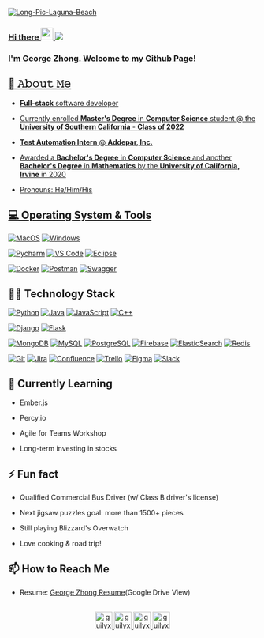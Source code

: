 <a href="https://ibb.co/BZgsj9W"><img src="https://i.ibb.co/QN6mn4S/Long-Pic-Laguna-Beach.jpg" alt="Long-Pic-Laguna-Beach" border="0"></a><br /><a target='_blank' href='https://emoticoncentral.com/category/respectful'>
  
### Hi there <img src="https://media.giphy.com/media/hvRJCLFzcasrR4ia7z/giphy.gif" width="25px"> ![](https://visitor-badge.glitch.me/badge?page_id=charismageorge.charismageorge)
<a href="https://discord.gg/XTW52Kt">
  
### I'm George Zhong. Welcome to my Github Page!
  
## 📖 𝙰𝚋𝚘𝚞𝚝 𝙼𝚎

* **Full-stack** software developer

* Currently enrolled **Master's Degree** in **Computer Science** student @ the **University of Southern California** - **Class of 2022**
  
* **Test Automation Intern** @ **Addepar, Inc.**
  
* Awarded a **Bachelor's Degree** in **Computer Science** and another **Bachelor's Degree** in **Mathematics** by the **University of California, Irvine** in 2020

* Pronouns: He/Him/His

## 💻 Operating System & Tools
[![MacOS](https://img.shields.io/badge/MacOS-BigSur-292e33?style=flat-square&logo=apple&logoColor=ffffff)](https://www.apple.com/macos/big-sur/)
[![Windows](https://img.shields.io/badge/Microsoft-Windows10-292e33?style=flat-square&logo=windows&logoColor=ffffff)](https://www.microsoft.com/en-us/windows/get-windows-10)
 
[![Pycharm](https://img.shields.io/badge/IDE-PyCharm-yellow?style=flat-square&logo=JetBrains)](https://www.jetbrains.com/pycharm/)
[![VS Code](https://img.shields.io/badge/IDE-VSCode-%23007ACC?style=flat-square&logo=Visual-studio-code)](https://code.visualstudio.com/)
[![Eclipse](https://img.shields.io/badge/IDE-Eclipse-blueviolet?style=flat-square&logo=Eclipse)](https://www.eclipse.org/eclipseide/)

[![Docker](https://img.shields.io/badge/-Docker-2496ED?style=flat-square&logo=docker&logoColor=ffffff)](https://www.docker.com/)
[![Postman](https://img.shields.io/badge/Postman-orange?style=flat-square&logo=postman&logoColor=ffffff)](https://www.postman.com/)
[![Swagger](https://img.shields.io/badge/Swagger-brightgreen?style=flat-square&logo=swagger&logoColor=ffffff)](https://swagger.io/)

## 👨‍💻 Technology Stack
[![Python](https://img.shields.io/badge/-Python-3776AB?style=flat-square&logo=python&logoColor=ffffff)](https://www.python.org/)
[![Java](https://img.shields.io/badge/-Java-red?style=flat-square&logo=java&logoColor=ffffff)](https://www.java.com/en/)
[![JavaScript](https://img.shields.io/badge/-JavaScript-%23F7DF1C?style=flat-square&logo=javascript&logoColor=000000&labelColor=%23F7DF1C&color=%23FFCE5A)](https://www.javascript.com/)
[![C++](https://img.shields.io/badge/-C++-informational?style=flat-square&logo=cplusplus&logoColor=ffffff)](https://www.cplusplus.com/)

[![Django](https://img.shields.io/badge/-Django-092E20?style=flat-square&logo=Django&logoColor=ffffff)](https://www.djangoproject.com/)
[![Flask](https://img.shields.io/badge/-Flask-000000?style=flat-square&logo=Flask&logoColor=ffffff)](https://flask.palletsprojects.com/)

[![MongoDB](https://img.shields.io/badge/-MongoDB-47A248?style=flat-square&logo=MongoDB&logoColor=ffffff)](https://www.mongodb.com/)
[![MySQL](https://img.shields.io/badge/-MySQL-4479A1?style=flat-square&logo=MySQL&logoColor=ffffff)](https://www.mysql.com/)
[![PostgreSQL](https://img.shields.io/badge/-PostgreSQL-blue?style=flat-square&logo=PostgreSQL&logoColor=ffffff)](https://www.postgresql.org/)
[![Firebase](https://img.shields.io/badge/-Firebase-red?style=flat-square&logo=Firebase&logoColor=ffffff)](https://firebase.google.com/)
[![ElasticSearch](https://img.shields.io/badge/-ElasticSearch-005571?style=flat-square&logo=Elasticsearch&logoColor=ffffff)](https://www.elastic.co/)
[![Redis](https://img.shields.io/badge/-Redis-DC382D?style=flat-square&logo=Redis&logoColor=ffffff)](https://redis.io/)

[![Git](https://img.shields.io/badge/-Git-%23F05032?style=flat-square&logo=git&logoColor=%23ffffff)](https://git-scm.com/)
[![Jira](https://img.shields.io/badge/-Jira-%23007ACC?style=flat-square&logo=Jira&logoColor=ffffff)](https://www.atlassian.com/software/jira)
[![Confluence](https://img.shields.io/badge/-Confluence-informational?style=flat-square&logo=Confluence&logoColor=ffffff)](https://www.atlassian.com/software/confluence)
[![Trello](https://img.shields.io/badge/-Trello-%23007ACC?style=flat-square&logo=Trello&logoColor=ffffff)](https://trello.com/en-US)
[![Figma](https://img.shields.io/badge/-Figma-critical?style=flat-square&logo=Figma&logoColor=ffffff)](https://www.figma.com/)
[![Slack](https://img.shields.io/badge/-Slack-blueviolet?style=flat-square&logo=Slack&logoColor=ffffff)](https://slack.com/)
  
## 🌱 Currently Learning
 * Ember.js
 
 * Percy.io
 
 * Agile for Teams Workshop
 
 * Long-term investing in stocks
  
## ⚡ Fun fact
 * Qualified Commercial Bus Driver (w/ Class B driver's license)
 
 * Next jigsaw puzzles goal: more than 1500+ pieces
 
 * Still playing Blizzard's Overwatch
 
 * Love cooking & road trip!
  
 ## 📫 How to Reach Me
 * Resume: [George Zhong Resume](https://drive.google.com/file/d/17rMDkWwyoPbQpJtVUsXpHrRULa9VZiEH/view?usp=sharing)(Google Drive View)
 <p align="center">
<br/>
<a href="https://twitter.com/georgezhong11">
  <img alt="guilyx | Twitter" width="35px" src="https://image.flaticon.com/icons/svg/2111/2111703.svg" />
</a>
<a href="https://www.linkedin.com/in/georgezhong0213">
  <img alt="guilyx's LinkdeIN" width="35px" src="https://image.flaticon.com/icons/svg/2111/2111465.svg" />
</a>
<a href="https://www.facebook.com/profile.php?id=100006894340415">
  <img alt="guilyx's Facebook" width="35px" src="https://image.flaticon.com/icons/svg/2111/2111342.svg" />
</a>
<a href="https://www.instagram.com/charisma_george">
  <img alt="guilyx's Instagram" width="35px" src="https://image.flaticon.com/icons/svg/2111/2111421.svg" />
</a>
</p>
